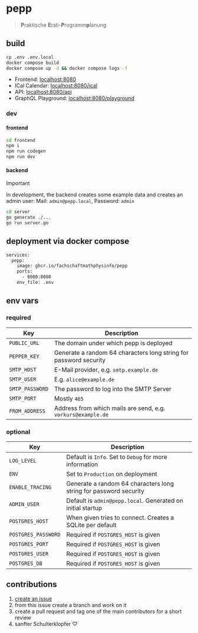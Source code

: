 # pepp
> **P**raktische **E**rsti-**P**rogramm**p**lanung

## build
```bash
cp .env .env.local
docker compose build
docker compose up -d && docker compose logs -f
```

- Frontend: [localhost:8080](http://localhost:8080)
- ICal Calendar: [localhost:8080/ical](http://localhost:8080/ical)
- API: [localhost:8080/api](http://localhost:8080/api)
- GraphQL Playground: [localhost:8080/playground](http://localhost:8080/playground)

### dev
#### frontend
```bash
cd frontend
npm i
npm run codegen
npm run dev
```

#### backend
> [!IMPORTANT]  
> In development, the backend creates some example data and creates an admin user:
> Mail: `admin@pepp.local`, 
> Password: `admin`
```bash
cd server
go generate ./...
go run server.go
```

## deployment via docker compose
```bash
services:
  pepp:
    image: ghcr.io/fachschaftmathphysinfo/pepp
    ports:
      - 8080:8080
    env_file: .env
```

## env vars

### required

| Key | Description |
| - | - |
| `PUBLIC_URL` | The domain under which pepp is deployed |
| `PEPPER_KEY` | Generate a random 64 characters long string for password security |
| `SMTP_HOST` |  E-Mail provider, e.g. `smtp.example.de` |
| `SMTP_USER` | E.g. `alice@example.de` |
| `SMTP_PASSWORD` | The password to log into the SMTP Server |
| `SMTP_PORT` | Mostly `465` |
| `FROM_ADDRESS` | Address from which mails are send, e.g. `vorkurs@example.de` |

### optional

| Key | Description |
| - | - |
| `LOG_LEVEL` | Default is `Info`. Set to `Debug` for more information |
| `ENV` | Set to `Production` on deployment |
| `ENABLE_TRACING` | Generate a random 64 characters long string for password security |
| `ADMIN_USER` | Default is `admin@pepp.local`. Generated on initial startup |
| `POSTGRES_HOST` | When given tries to connect. Creates a SQLite per default |
| `POSTGRES_PASSWORD` | Required if `POSTGRES_HOST` is given |
| `POSTGRES_PORT` | Required if `POSTGRES_HOST` is given |
| `POSTGRES_USER` | Required if `POSTGRES_HOST` is given |
| `POSTGRES_DB` | Required if `POSTGRES_HOST` is given |

## contributions
1. [create an issue](https://github.com/FachschaftMathPhysInfo/pepp/issues/new)
2. from this issue create a branch and work on it
3. create a pull request and tag one of the main contributors for a short review
4. sanfter Schulterklopfer ♡
